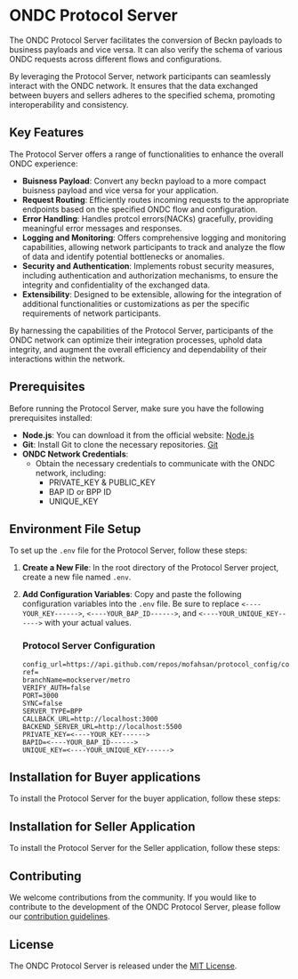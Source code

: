# ONDC Protocol Server

The ONDC Protocol Server facilitates the conversion of Beckn payloads to business payloads and vice versa. It can also verify the schema of various ONDC requests across different flows and configurations.

By leveraging the Protocol Server, network participants can seamlessly interact with the ONDC network. It ensures that the data exchanged between buyers and sellers adheres to the specified schema, promoting interoperability and consistency.

## Key Features

The Protocol Server offers a range of functionalities to enhance the overall ONDC experience:

- **Buisness Payload**: Convert any beckn payload to a more compact buisness payload and vice versa for your application.
- **Request Routing**: Efficiently routes incoming requests to the appropriate endpoints based on the specified ONDC flow and configuration.
- **Error Handling**: Handles protcol errors(NACKs) gracefully, providing meaningful error messages and responses.
- **Logging and Monitoring**: Offers comprehensive logging and monitoring capabilities, allowing network participants to track and analyze the flow of data and identify potential bottlenecks or anomalies.
- **Security and Authentication**: Implements robust security measures, including authentication and authorization mechanisms, to ensure the integrity and confidentiality of the exchanged data.
- **Extensibility**: Designed to be extensible, allowing for the integration of additional functionalities or customizations as per the specific requirements of network participants.

By harnessing the capabilities of the Protocol Server, participants of the ONDC network can optimize their integration processes, uphold data integrity, and augment the overall efficiency and dependability of their interactions within the network.

## Prerequisites

Before running the Protocol Server, make sure you have the following prerequisites installed:

- **Node.js**: You can download it from the official website: [Node.js](https://nodejs.org)
- **Git**: Install Git to clone the necessary repositories. [Git](https://git-scm.com)
- **ONDC Network Credentials**:
  - Obtain the necessary credentials to communicate with the ONDC network, including:
    - PRIVATE_KEY & PUBLIC_KEY
    - BAP ID or BPP ID
    - UNIQUE_KEY

## Environment File Setup

To set up the `.env` file for the Protocol Server, follow these steps:

1. **Create a New File**: In the root directory of the Protocol Server project, create a new file named `.env`.

2. **Add Configuration Variables**: Copy and paste the following configuration variables into the `.env` file. Be sure to replace `<----YOUR_KEY------>`, `<----YOUR_BAP_ID------>`, and `<----YOUR_UNIQUE_KEY------>` with your actual values.

   ### Protocol Server Configuration

   ```plaintext
   config_url=https://api.github.com/repos/mofahsan/protocol_config/contents/build/build.js?ref=
   branchName=mockserver/metro
   VERIFY_AUTH=false
   PORT=3000
   SYNC=false
   SERVER_TYPE=BPP
   CALLBACK_URL=http://localhost:3000
   BACKEND_SERVER_URL=http://localhost:5500
   PRIVATE_KEY=<----YOUR_KEY------>
   BAPID=<----YOUR_BAP_ID------>
   UNIQUE_KEY=<----YOUR_UNIQUE_KEY------>
   ```

## Installation for Buyer applications

To install the Protocol Server for the buyer application, follow these steps:

## Installation for Seller Application

To install the Protocol Server for the Seller application, follow these steps:

<!-- 1. Clone the [Seller Mock Server](https://github.com/your-seller-mock-server-repo) repository. -->
<!-- 2. Follow the instructions provided in the repository to set up and configure the Seller Mock Server. -->

## Contributing

We welcome contributions from the community. If you would like to contribute to the development of the ONDC Protocol Server, please follow our [contribution guidelines](CONTRIBUTING.md).

## License

The ONDC Protocol Server is released under the [MIT License](LICENSE).
